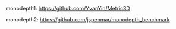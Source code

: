 monodepth1: https://github.com/YvanYin/Metric3D

monodepth2: https://github.com/jspenmar/monodepth_benchmark